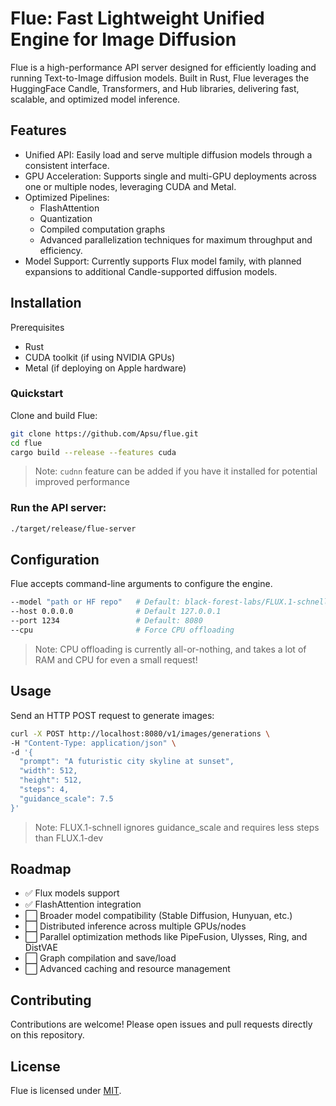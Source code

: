# Flue: Fast Lightweight Unified Engine for Image Diffusion
Flue is a high-performance API server designed for efficiently loading and running Text-to-Image diffusion models. Built in Rust, Flue leverages the HuggingFace Candle, Transformers, and Hub libraries, delivering fast, scalable, and optimized model inference.

## Features
- Unified API: Easily load and serve multiple diffusion models through a consistent interface.
- GPU Acceleration: Supports single and multi-GPU deployments across one or multiple nodes, leveraging CUDA and Metal.
- Optimized Pipelines:
    - FlashAttention
	- Quantization
	- Compiled computation graphs
	- Advanced parallelization techniques for maximum throughput and efficiency.
- Model Support: Currently supports Flux model family, with planned expansions to additional Candle-supported diffusion models.

## Installation

Prerequisites
- Rust
- CUDA toolkit (if using NVIDIA GPUs)
- Metal (if deploying on Apple hardware)

### Quickstart

Clone and build Flue:
```sh
git clone https://github.com/Apsu/flue.git
cd flue
cargo build --release --features cuda
```

> Note: `cudnn` feature can be added if you have it installed for potential improved performance

### Run the API server:

```sh
./target/release/flue-server
```

## Configuration

Flue accepts command-line arguments to configure the engine.

```sh
--model "path or HF repo"   # Default: black-forest-labs/FLUX.1-schnell
--host 0.0.0.0              # Default 127.0.0.1
--port 1234                 # Default: 8080
--cpu                       # Force CPU offloading
```

> Note: CPU offloading is currently all-or-nothing, and takes a lot of RAM and CPU for even a small request!

## Usage

Send an HTTP POST request to generate images:

```sh
curl -X POST http://localhost:8080/v1/images/generations \
-H "Content-Type: application/json" \
-d '{
  "prompt": "A futuristic city skyline at sunset",
  "width": 512,
  "height": 512,
  "steps": 4,
  "guidance_scale": 7.5
}'
```

> Note: FLUX.1-schnell ignores guidance_scale and requires less steps than FLUX.1-dev

## Roadmap

- ✅ Flux models support
- ✅ FlashAttention integration
- ⬜ Broader model compatibility (Stable Diffusion, Hunyuan, etc.)
- ⬜ Distributed inference across multiple GPUs/nodes
- ⬜ Parallel optimization methods like PipeFusion, Ulysses, Ring, and DistVAE
- ⬜ Graph compilation and save/load
- ⬜ Advanced caching and resource management

## Contributing

Contributions are welcome! Please open issues and pull requests directly on this repository.

## License

Flue is licensed under [MIT](LICENSE).
